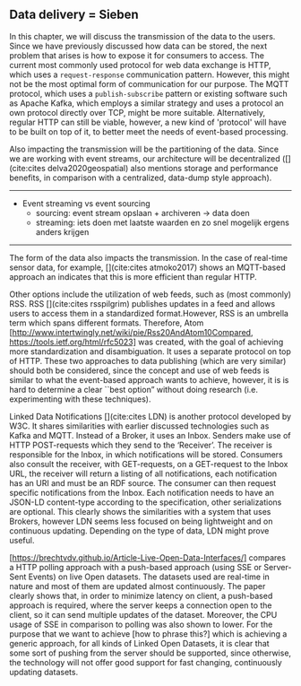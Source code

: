## Data delivery = Sieben
In this chapter, we will discuss the transmission of the data to the users. Since we have previously discussed how data can be stored, the next problem that arises is how to expose it for consumers to access. The current most commonly used protocol for web data exchange is HTTP, which uses a `request-response` communication pattern. However, this might not be the most optimal form of communication for our purpose. The MQTT protocol, which uses a `publish-subscribe` pattern or existing software such as Apache Kafka, which employs a similar strategy and uses a protocol an own protocol directly over TCP, might be more suitable. Alternatively, regular HTTP can still be viable, however, a new kind of 'protocol' will have to be built on top of it, to better meet the needs of event-based processing.

Also impacting the transmission will be the partitioning of the data. Since we are working with event streams, our architecture will be decentralized ([](cite:cites delva2020geospatial) also mentions storage and performance benefits, in comparison with a centralized, data-dump style approach).

---
- Event streaming vs event sourcing
    - sourcing: event stream opslaan + archiveren -> data doen
    - streaming: iets doen met laatste waarden en zo snel mogelijk ergens anders krijgen
---   

The form of the data also impacts the transmission. In the case of real-time sensor data, for example, [](cite:cites atmoko2017) shows an MQTT-based approach an indicates that this is more efficient than regular HTTP.

Other options include the utilization of web feeds, such as (most commonly) RSS. RSS [](cite:cites rsspilgrim) publishes updates in a feed and allows users to access them in a standardized format.However, RSS is an umbrella term which spans different formats. Therefore, Atom [http://www.intertwingly.net/wiki/pie/Rss20AndAtom10Compared, https://tools.ietf.org/html/rfc5023] was created, with the goal of achieving more standardization and disambiguation. It uses a separate protocol on top of HTTP. These two approaches to data publishing (which are very similar) should both be considered, since the concept and use of web feeds is similar to what the event-based approach wants to achieve, however, it is is hard to determine a clear ``best option” without doing research (i.e. experimenting with these techniques).

Linked Data Notifications [](cite:cites LDN) is another protocol developed by W3C. It shares similarities with earlier discussed technologies such as Kafka and MQTT. Instead of a Broker, it uses an Inbox. Senders make use of HTTP POST-requests which they send to the ‘Receiver’. The receiver is responsible for the Inbox, in which notifications will be stored. Consumers also consult the receiver, with GET-requests, on a GET-request to the Inbox URL, the receiver will return a listing of all notifications, each notification has an URI and must be an RDF source. The consumer can then request specific notifications from the Inbox. Each notification needs to have an JSON-LD content-type according to the specification, other serializations are optional. This clearly shows the similarities with a system that uses Brokers, however LDN seems less focused on being lightweight and on continuous updating. Depending on the type of data, LDN might prove useful.
   
[https://brechtvdv.github.io/Article-Live-Open-Data-Interfaces/] compares a HTTP polling approach with a push-based approach (using SSE or Server-Sent Events) on live Open datasets. The datasets used are real-time in nature and most of them are updated almost continuously. The paper clearly shows that, in order to minimize latency on client, a push-based approach is required, where the server keeps a connection open to the client, so it can send multiple updates of the dataset. Moreover, the CPU usage of SSE in comparison to polling was also shown to lower. For the purpose that we want to achieve [how to phrase this?] which is achieving a generic approach, for all kinds of Linked Open Datasets, it is clear that some sort of pushing from the server should be supported, since otherwise, the technology will not offer good support for fast changing, continuously updating datasets.
